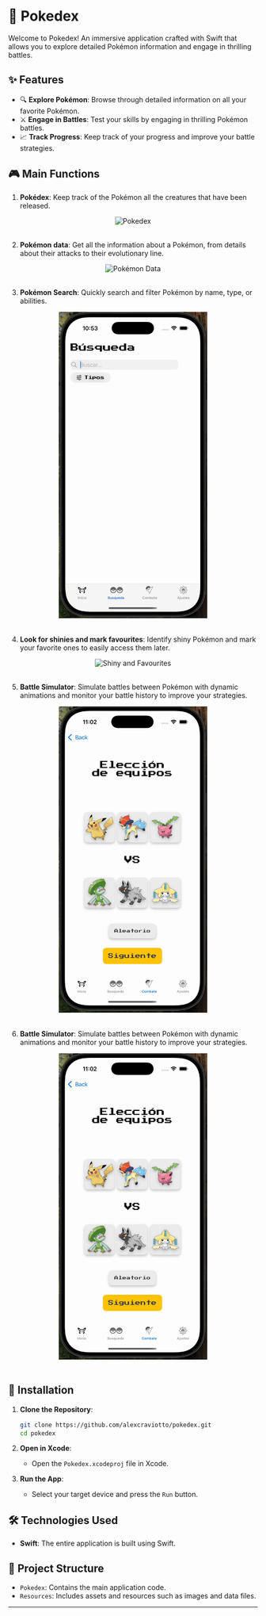 # 📖 Pokedex

Welcome to Pokedex! An immersive application crafted with Swift that allows you to explore detailed Pokémon information and engage in thrilling battles.

## ✨ Features

- 🔍 **Explore Pokémon**: Browse through detailed information on all your favorite Pokémon.
- ⚔️ **Engage in Battles**: Test your skills by engaging in thrilling Pokémon battles.
- 📈 **Track Progress**: Keep track of your progress and improve your battle strategies.

## 🎮 Main Functions

1. **Pokédex**: Keep track of the Pokémon all the creatures that have been released.
<div align="center">
    <img src="media/main.gif" alt="Pokedex" width="300">
</div>
<br>

2. **Pokémon data**: Get all the information about a Pokémon, from details about their attacks to their evolutionary line.
<div align="center">
    <img src="media/data.gif" alt="Pokémon Data" width="300">
</div>
<br>

3. **Pokémon Search**: Quickly search and filter Pokémon by name, type, or abilities.
<div align="center">
    <img src="media/search.gif" alt="Pokémon Search" width="300">
</div>
<br>

4. **Look for shinies and mark favourites**: Identify shiny Pokémon and mark your favorite ones to easily access them later.
<div align="center">
    <img src="media/shinyAndFavorite.gif" alt="Shiny and Favourites" width="300">
</div>
<br>

5. **Battle Simulator**: Simulate battles between Pokémon with dynamic animations and monitor your battle history to improve your strategies.
<div align="center">
    <img src="media/fighting.gif" alt="Battle Simulator" width="300">
</div>
<br>

6. **Battle Simulator**: Simulate battles between Pokémon with dynamic animations and monitor your battle history to improve your strategies.
<div align="center">
    <img src="media/fighting.gif" alt="Battle Simulator" width="300">
</div>
<br>

## 📱 Installation

1. **Clone the Repository**:
   ```bash
   git clone https://github.com/alexcraviotto/pokedex.git
   cd pokedex
   ```

2. **Open in Xcode**:
   - Open the `Pokedex.xcodeproj` file in Xcode.

3. **Run the App**:
   - Select your target device and press the `Run` button.

## 🛠️ Technologies Used

- **Swift**: The entire application is built using Swift.

## 📂 Project Structure

- `Pokedex`: Contains the main application code.
- `Resources`: Includes assets and resources such as images and data files.

---
